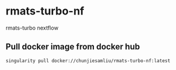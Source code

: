 # rmats-turbo-nf

rmats-turbo nextflow

## Pull docker image from docker hub
```
singularity pull docker://chunjiesamliu/rmats-turbo-nf:latest
```